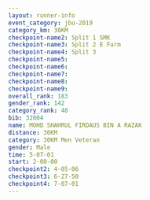```yaml
---
layout: runner-info 
event_category: jbu-2019 
category_km: 30KM 
checkpoint-name2: Split 1 SMK 
checkpoint-name3: Split 2 E Farm 
checkpoint-name4: Split 3 
checkpoint-name5: 
checkpoint-name6: 
checkpoint-name7: 
checkpoint-name8: 
checkpoint-name9: 
overall_rank: 183
gender_rank: 142
category_rank: 48
bib: 32004
name: MOHD SHAHRUL FIRDAUS BIN A RAZAK
distance: 30KM
category: 30KM Men Veteran
gender: Male
time: 5-07-01
start: 2-00-00
checkpoint2: 4-05-06
checkpoint3: 6-27-50
checkpoint4: 7-07-01
---
```

